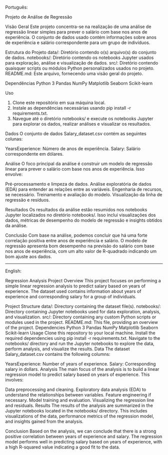 Português:

Projeto de Análise de Regressão

Visão Geral
Este projeto concentra-se na realização de uma análise de regressão linear simples para prever o salário com base nos anos de experiência. O conjunto de dados usado contém informações sobre anos de experiência e salário correspondente para um grupo de indivíduos.

Estrutura do Projeto
data/: Diretório contendo o(s) arquivo(s) do conjunto de dados.
notebooks/: Diretório contendo os notebooks Jupyter usados para exploração, análise e visualização de dados.
src/: Diretório contendo quaisquer scripts ou módulos Python personalizados usados no projeto.
README.md: Este arquivo, fornecendo uma visão geral do projeto.

Dependências
Python 3
Pandas
NumPy
Matplotlib
Seaborn
Scikit-learn

Uso
1. Clone este repositório em sua máquina local.
2. Instale as dependências necessárias usando pip install -r requirements.txt.
3. Navegue até o diretório notebooks/ e execute os notebooks Jupyter para explorar os dados, realizar análises e visualizar os resultados.

Dados
O conjunto de dados Salary_dataset.csv contém as seguintes colunas:

YearsExperience: Número de anos de experiência.
Salary: Salário correspondente em dólares.

Análise
O foco principal da análise é construir um modelo de regressão linear para prever o salário com base nos anos de experiência. Isso envolve:

Pré-processamento e limpeza de dados.
Análise exploratória de dados (EDA) para entender as relações entre as variáveis.
Engenharia de recursos, se necessário.
Treinamento e avaliação do modelo.
Visualização da linha de regressão e resíduos.

Resultados
Os resultados da análise estão resumidos nos notebooks Jupyter localizados no diretório notebooks/. Isso inclui visualizações dos dados, métricas de desempenho do modelo de regressão e insights obtidos da análise.

Conclusão
Com base na análise, podemos concluir que há uma forte correlação positiva entre anos de experiência e salário. O modelo de regressão apresenta bom desempenho na previsão do salário com base nos anos de experiência, com um alto valor de R-quadrado indicando um bom ajuste aos dados.

----------------------------------------------------------------------------------------------------------------
English:

Regression Analysis Project
Overview
This project focuses on performing a simple linear regression analysis to predict salary based on years of experience. The dataset used contains information about years of experience and corresponding salary for a group of individuals.

Project Structure
data/: Directory containing the dataset file(s).
notebooks/: Directory containing Jupyter notebooks used for data exploration, analysis, and visualization.
src/: Directory containing any custom Python scripts or modules used in the project.
README.md: This file, providing an overview of the project.
Dependencies
Python 3
Pandas
NumPy
Matplotlib
Seaborn
Scikit-learn
Usage
Clone this repository to your local machine.
Install the required dependencies using pip install -r requirements.txt.
Navigate to the notebooks/ directory and run the Jupyter notebooks to explore the data, perform analysis, and visualize the results.
Data
The dataset Salary_dataset.csv contains the following columns:

YearsExperience: Number of years of experience.
Salary: Corresponding salary in dollars.
Analysis
The main focus of the analysis is to build a linear regression model to predict salary based on years of experience. This involves:

Data preprocessing and cleaning.
Exploratory data analysis (EDA) to understand the relationships between variables.
Feature engineering if necessary.
Model training and evaluation.
Visualizing the regression line and residuals.
Results
The results of the analysis are summarized in the Jupyter notebooks located in the notebooks/ directory. This includes visualizations of the data, performance metrics of the regression model, and insights gained from the analysis.

Conclusion
Based on the analysis, we can conclude that there is a strong positive correlation between years of experience and salary. The regression model performs well in predicting salary based on years of experience, with a high R-squared value indicating a good fit to the data.
